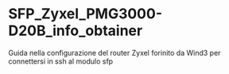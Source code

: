# SFP_Zyxel_PMG3000-D20B_info_obtainer
Guida nella configurazione del router Zyxel forinito da Wind3 per connettersi in ssh al modulo sfp
